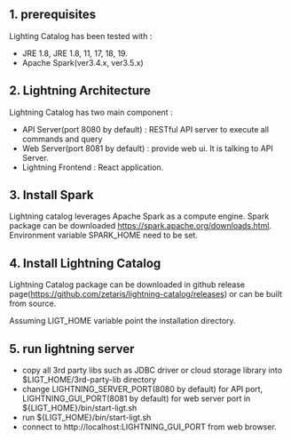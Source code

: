 <!--
Copyright 2023 ZETARIS Pty Ltd

Permission is hereby granted, free of charge, to any person obtaining a copy of this software and
associated documentation files (the "Software"), to deal in the Software without restriction,
including without limitation the rights to use, copy, modify, merge, publish, distribute, sublicense,
and/or sell copies of the Software, and to permit persons to whom the Software is furnished to do so,
subject to the following conditions:

The above copyright notice and this permission notice shall be included in all copies
or substantial portions of the Software.

THE SOFTWARE IS PROVIDED "AS IS", WITHOUT WARRANTY OF ANY KIND, EXPRESS OR IMPLIED,
INCLUDING BUT NOT LIMITED TO THE WARRANTIES OF MERCHANTABILITY, FITNESS FOR A PARTICULAR PURPOSE AND
NONINFRINGEMENT. IN NO EVENT SHALL THE AUTHORS OR COPYRIGHT HOLDERS BE LIABLE FOR ANY CLAIM,
DAMAGES OR OTHER LIABILITY, WHETHER IN AN ACTION OF CONTRACT, TORT OR OTHERWISE, ARISING FROM,
OUT OF OR IN CONNECTION WITH THE SOFTWARE OR THE USE OR OTHER DEALINGS IN THE SOFTWARE.
-->

## 1. prerequisites
Lighting Catalog has been tested with :
* JRE 1.8, JRE 1.8, 11, 17, 18, 19.
* Apache Spark(ver3.4.x, ver3.5.x)

## 2. Lightning Architecture
Lightning Catalog has two main component :
* API Server(port 8080 by default) : RESTful API server to execute all commands and query
* Web Server(port 8081 by default) : provide web ui. It is talking to API Server.
* Lightning Frontend : React application.

## 3. Install Spark
Lightning catalog leverages Apache Spark as a compute engine. Spark package can be downloaded https://spark.apache.org/downloads.html.
Environment variable SPARK_HOME need to be set.

## 4. Install Lightning Catalog
Lightning Catalog package can be downloaded in github release page(https://github.com/zetaris/lightning-catalog/releases) or can be built from source.

Assuming LIGT_HOME variable point the installation directory.

## 5. run lightning server
* copy all 3rd party libs such as JDBC driver or cloud storage library into $LIGT_HOME/3rd-party-lib directory
* change LIGHTNING_SERVER_PORT(8080 by default) for API port, LIGHTNING_GUI_PORT(8081 by default) for web server port in ${LIGT_HOME}/bin/start-ligt.sh
* run ${LIGT_HOME}/bin/start-ligt.sh
* connect to http://localhost:LIGHTNING_GUI_PORT from web browser.
